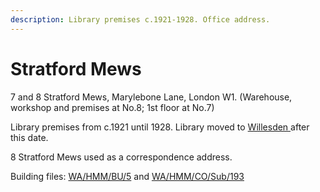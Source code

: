 ```yaml
---
description: Library premises c.1921-1928. Office address.
---
```


# Stratford Mews

7 and 8 Stratford Mews, Marylebone Lane, London W1.  \(Warehouse, workshop and premises at No.8; 1st floor at No.7\)

Library premises from c.1921 until 1928. Library moved to [Willesden ](willesden.md)after this date.

8 Stratford Mews used as a correspondence address.

Building files: [WA/HMM/BU/5](https://wellcomecollection.org/works/f8ua7qyh) and [WA/HMM/CO/Sub/193](https://wellcomecollection.org/works/b6fwparj)  



